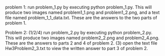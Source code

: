 problem 1:
run problem_1.py by executing python problem_1.py. This will produce two images named problem1_1.png and problem1_2.png, and a text file named problem_1_1_data.txt. These are the answers to the two parts of problem 1.

Problem 2:
(1/2/4) run problem_2.py by executing python problem_2.py. This will produce two images named problem2_2.png and problem2_4.png. These are the answers to parts 2 and 4 of problem 2.
(3) open the text file Hw3Problem2_3.txt to view the written answer to part 3 of problem 2.
